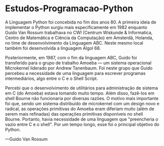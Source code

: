 # Estudos-Programacao-Python

A Linguagem Python foi concebida no fim dos anos 80. A primeira ideia de implementar o Python surgiu mais especificamente em 1982 enquanto Guido Van Rossum trabalhava no CWI (Centrum Wiskunde & Informatica, Centro de Matemática e Ciência da Computação) em Amsterdã, Holanda, no time de desenvolvimento da Linguagem ABC. Neste mesmo local também foi desenvolvida a linguagem Algol 68.

Posteriormente, em 1987, com o fim da linguagem ABC, Guido foi transferido para o grupo de trabalho Amoeba — um sistema operacional Microkernel liderado por Andrew Tanenbaum. Foi neste grupo que Guido percebeu a necessidade de uma linguagem para escrever programas intermediários, algo entre o C e o Shell Script.

Percebi que o desenvolvimento de utilitários para administração de sistema em C (do Amoeba) estava tomando muito tempo. Além disso, fazê-los em shell Bourne não funcionaria por diversas razões. O motivo mais importante foi que, sendo um sistema distribuído de microkernel com um design novo e radical, as operações primitivas do Amoeba eram diferiam muito (além de serem mais refinadas) das operações primitivas disponíveis no shell Bourne. Portanto, havia necessidade de uma linguagem que "preencheria o vazio entre C e o shell". Por um tempo longo, esse foi o principal objetivo do Python.

—Guido Van Rossum
